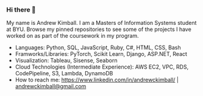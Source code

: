 ### Hi there 👋

My name is Andrew Kimball. I am a Masters of Information Systems student at BYU. Browse my pinned repositories to see some of the projects I have worked on as part of the coursework in my program.


- Languages: Python, SQL, JavaScript, Ruby, C#, HTML, CSS, Bash
- Framworks/Libraries: PyTorch, Scikit Learn, Django, ASP.NET, React
- Visualization: Tableau, Sisense, Seaborn
- Cloud Technologies (Intermediate Experience): AWS EC2, VPC, RDS, CodePipeline, S3, Lambda, DynamoDB
- How to reach me: https://www.linkedin.com/in/andrewckimball/   |    andrewckimball@gmail.com

<!--
**andrewckimball/andrewckimball** is a ✨ _special_ ✨ repository because its `README.md` (this file) appears on your GitHub profile.

Here are some ideas to get you started:

- 🔭 I’m currently working on ...
- 🌱 I’m currently learning ...
- 👯 I’m looking to collaborate on ...
- 🤔 I’m looking for help with ...
- 💬 Ask me about ...
- 📫 How to reach me: ...
- 😄 Pronouns: ...
- ⚡ Fun fact: ...
-->
